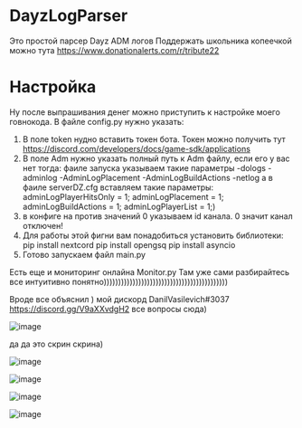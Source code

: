 # DayzLogParser
Это простой парсер Dayz ADM логов 
Поддержать школьника копеечкой можно тута 
https://www.donationalerts.com/r/tribute22

# Настройка
Ну после выпрашивания денег можно приступить к настройке моего говнокода.
В файле config.py нужно указать:
1) В поле token нудно вставить токен бота. Токен можно получить тут https://discord.com/developers/docs/game-sdk/applications
2) В поле Adm нужно указать полный путь к Adm файлy, если его у вас нет тогда: фаиле запуска указываем такие параметры -dologs -adminlog -AdminLogPlacement -AdminLogBuildActions -netlog а в фаиле serverDZ.cfg вставляем такие параметры:
adminLogPlayerHitsOnly = 1;
adminLogPlacement = 1;
adminLogBuildActions = 1;
adminLogPlayerList = 1;)
3) в конфиге на против значений 0 указываем id канала. 0 значит канал отключен!
4) Для работы этой фигни вам понадобиться установить библиотеки:
pip install nextcord
pip install opengsq 
pip install asyncio
5) Готово запускаем файл main.py

Есть еще и мониторинг онлайна Monitor.py
Там уже сами разбирайтесь все интуитивно понятно)))))))))))))))))))))))))))))))))))))))))))

Вроде все объяснил ) мой дискорд DanilVasilevich#3037 https://discord.gg/V9aXXvdgH2 все вопросы сюда)

![image](https://user-images.githubusercontent.com/83073582/194147569-837a9b7f-5ef0-4763-b8d6-04b5e56d99e8.png)

да да это скрин скрина)

![image](https://user-images.githubusercontent.com/83073582/194147662-6e095f13-a7eb-4f8f-bb11-48bdb6777cbb.png)

![image](https://user-images.githubusercontent.com/83073582/194148373-dc8a4a86-ba88-4278-b912-14912737fdf0.png)


![image](https://user-images.githubusercontent.com/83073582/194148208-8cb520a8-75ef-4247-baa2-1eb1367039d8.png)

![image](https://user-images.githubusercontent.com/83073582/194148242-ce5fc909-9393-4a3a-a85c-01fb9bc8074b.png)
